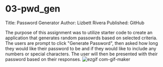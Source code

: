 # 03-pwd_gen
Title: Password Generator
Author: Lizbett Rivera 
Published: GitHub

The purpose of this assignment was to utilize starter code to create an application that generates random passowrds based on selected criteria. The users are prompt to click "Generate Password", then asked how long they would like their password to be and if they would like to include any numbers or special characters. The user will then be presented with their password based on their responses. 
![ezgif com-gif-maker](https://user-images.githubusercontent.com/93292915/148628730-4b567b8e-19e0-4815-b323-d5b51cb6e5cf.gif) 
